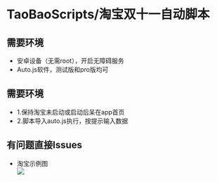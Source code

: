# TaoBaoScripts/淘宝双十一自动脚本
## 需要环境
* 安卓设备（无需root），开启无障碍服务
* Auto.js软件，测试版和pro版均可
## 需要环境
* 1.保持淘宝未启动或启动后呆在app首页
* 2.脚本导入auto.js执行，按提示输入数据
## 有问题直接Issues

* 淘宝示例图<br>![](https://github.com/jiayiwang5/TaoBaoScripts/blob/main/image/photo.jpg)
